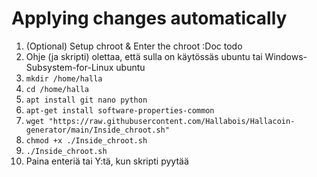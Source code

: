 # Applying changes automatically
1. (Optional) Setup chroot & Enter the chroot :Doc todo
2. Ohje (ja skripti) olettaa, että sulla on käytössäs ubuntu tai Windows-Subsystem-for-Linux ubuntu
3. ```mkdir /home/halla```
4. ```cd /home/halla```
5. ```apt install git nano python```
6. ```apt-get install software-properties-common```
7. ```wget "https://raw.githubusercontent.com/Hallabois/Hallacoin-generator/main/Inside_chroot.sh"```
8. ```chmod +x ./Inside_chroot.sh```
9. ```./Inside_chroot.sh```
10. Paina enteriä tai Y:tä, kun skripti pyytää
